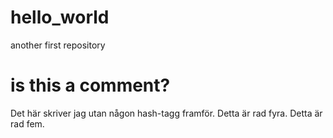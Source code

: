 # hello_world
another first repository
# is this a comment?
Det här skriver jag utan någon hash-tagg framför. Detta är rad fyra.
Detta är rad fem.
